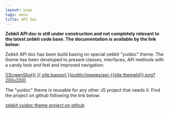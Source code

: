 ```yaml
---
layout: page
tags: menu
title: API Doc
---
```

**Zebkit API doc is still under construction and not completely relevant to the latest zebkit code base. The documentation is available by the link below:** 

Zebkit API doc has been build basing on special zebkit "yuidoc" theme. The theme has been developed to present classes, interfaces, API methods with a candy look and feel and improved navigation:

<a href="{{site.apidocBase}}/{{site.themeId}}/index.html"> 
![ScreenShot]( {{ site.baseurl }}public/images/api-{{site.themeId}}.png?200x200)
</a>

The "yuidoc" theme is reusable for any other JS project that needs it. Find the project on github following the link below:

<a href="https://github.com/barmalei/yuidoc-zebkit-theme">zebkit yuidoc theme project on github</a>

